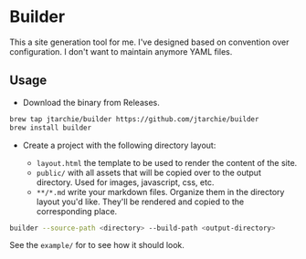 # Builder

This a site generation tool for me. I've designed based on convention over
configuration. I don't want to maintain anymore YAML files.

## Usage

- Download the binary from Releases.

```bash
brew tap jtarchie/builder https://github.com/jtarchie/builder
brew install builder
```

- Create a project with the following directory layout:

  - `layout.html` the template to be used to render the content of the site.
  - `public/` with all assets that will be copied over to the output directory.
    Used for images, javascript, css, etc.
  - `**/*.md` write your markdown files. Organize them in the directory layout
    you'd like. They'll be rendered and copied to the corresponding place.

```bash
builder --source-path <directory> --build-path <output-directory>
```

See the `example/` for to see how it should look.